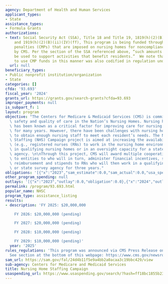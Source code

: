 ```yaml
---
agency: Department of Health and Human Services
applicant_types:
- State
assistance_types:
- Formula Grants
authorizations:
- text: Social Security Act (SSA), Title 18 and Title 19, 1819(h)(2)(B)(ii)(IV)(ff)
    and 1919(h)(2)(B)(ii)(IV)(ff), This program is being funded through civil money
    penalties (CMPs) that are imposed on nursing homes for noncompliance, and collected
    by CMS. Per the section of the SSA referenced above, “such amounts collected may
    be used to support activities that benefit residents.”  We note that the authorization
    to use CMP funds in this manner was also codified in regulation under 42 CFR 488.433.
  url: null
beneficiary_types:
- Public nonprofit institution/organization
- State
categories: []
cfda: '93.693'
fiscal_year: '2024'
grants_url: https://grants.gov/search-grants?cfda=93.693
improper_payments: null
is_subpart_f: 1
layout: program
objective: "The Centers for Medicare & Medicaid Services (CMS) is committed to improving\
  \ safety and quality of care in the Nation’s Nursing Homes. Nursing home staffing\
  \ has been known as a critical factor for improving care for nursing home residents\
  \ for many years. However, there have been challenges with nursing homes’ ability\
  \ to obtain enough nursing staff to meet each resident’s needs. The Nursing Home\
  \ Staffing (NHS) Campaign project is aimed at increasing the availability of nurses\
  \ (e.g., registered nurses (RNs) to work in the nursing home environment, such as\
  \ in qualifying nursing homes or in an oversight capacity for a state inspection\
  \ agency. \n\nThrough this project, CMS will award multiple cooperative agreements\
  \ to entities to who will in turn, administer financial incentives, such as tuition\
  \ reimbursement and stipends to RNs who will then work in a qualifying nursing home\
  \ or state survey agency for three years."
obligations: '[{"x":"2023","sam_estimate":0.0,"sam_actual":0.0,"usa_spending_actual":0.0},{"x":"2024","sam_estimate":0.0,"sam_actual":0.0,"usa_spending_actual":0.0},{"x":"2025","sam_estimate":0.0,"sam_actual":20000000.0,"usa_spending_actual":0.0}]'
other_program_spending: null
outlays: '[{"x":"2023","outlay":0.0,"obligation":0.0},{"x":"2024","outlay":0.0,"obligation":0.0},{"x":"2025","outlay":0.0,"obligation":0.0}]'
permalink: /program/93.693.html
popular_name: NHSC
program_type: assistance_listing
results:
- description: 'FY 2025: $20,000,000

    FY 2026: $20,000,000 (pending)

    FY 2027: $20,000,000 (pending)

    FY 2028: $10,000,000 (pending)

    FY 2029: $10,000,000 (pending)'
  year: '2025'
rules_regulations: 'This program was announced via CMS Press Release on 4/22/2024.
  See section at the bottom of this webpage: https://www.cms.gov/newsroom/fact-sheets/medicare-and-medicaid-programs-minimum-staffing-standards-long-term-care-facilities-and-medicaid-0'
sam_url: https://sam.gov/fal/24d4b11f5e9a4bb2a0acaa3c19bbc429/view
sub-agency: Centers for Medicare and Medicaid Services
title: Nursing Home Staffing Campaign
usaspending_url: https://www.usaspending.gov/search/?hash=ff18bc1855b2336e8466fd8ee2692a97
---
```

